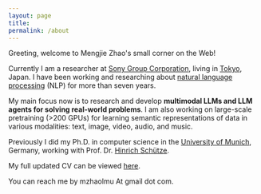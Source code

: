 ```yaml
---
layout: page
title: 
permalink: /about
---
```



Greeting, welcome to Mengjie Zhao's small corner on the Web!



Currently I am a researcher at [Sony Group
Corporation](https://www.sony.com/en/), living in
[Tokyo](https://en.wikipedia.org/wiki/Tokyo), Japan.  I have been
working and researching about [natural language
processing](https://en.wikipedia.org/wiki/Natural_language_processing)
(NLP) for more than seven years. 

My main focus now is to research and develop
**multimodal LLMs and LLM agents for solving real-world problems**.  I am also
working on large-scale pretraining (>200 GPUs) for learning
semantic representations of data in various modalities: text, image, video,
audio, and music.

Previously I did my Ph.D. in computer science in the <a
href="https://en.wikipedia.org/wiki/Ludwig_Maximilian_University_of_Munich">University
of Munich</a>, Germany, working with Prof. Dr. <a
href="https://scholar.google.com/citations?user=qIL9dWUAAAAJ&hl=en">
Hinrich Sch&uuml;tze</a>.

My full updated CV can be viewed [here](https://drive.google.com/file/d/1W3peamFv49Yd0ENK7WmUbd-4PaOlAOBJ/view?usp=sharing).

You can reach me by mzhaolmu At gmail dot com.
